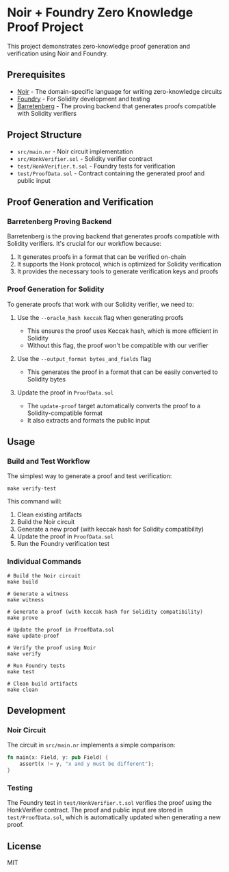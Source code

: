 # Noir + Foundry Zero Knowledge Proof Project

This project demonstrates zero-knowledge proof generation and verification using Noir and Foundry.

## Prerequisites

- [Noir](https://noir-lang.org/) - The domain-specific language for writing zero-knowledge circuits
- [Foundry](https://book.getfoundry.sh/) - For Solidity development and testing
- [Barretenberg](https://github.com/AztecProtocol/barretenberg) - The proving backend that generates proofs compatible with Solidity verifiers

## Project Structure

- `src/main.nr` - Noir circuit implementation
- `src/HonkVerifier.sol` - Solidity verifier contract
- `test/HonkVerifier.t.sol` - Foundry tests for verification
- `test/ProofData.sol` - Contract containing the generated proof and public input

## Proof Generation and Verification

### Barretenberg Proving Backend

Barretenberg is the proving backend that generates proofs compatible with Solidity verifiers. It's crucial for our workflow because:

1. It generates proofs in a format that can be verified on-chain
2. It supports the Honk protocol, which is optimized for Solidity verification
3. It provides the necessary tools to generate verification keys and proofs

### Proof Generation for Solidity

To generate proofs that work with our Solidity verifier, we need to:

1. Use the `--oracle_hash keccak` flag when generating proofs

   - This ensures the proof uses Keccak hash, which is more efficient in Solidity
   - Without this flag, the proof won't be compatible with our verifier

2. Use the `--output_format bytes_and_fields` flag

   - This generates the proof in a format that can be easily converted to Solidity bytes

3. Update the proof in `ProofData.sol`
   - The `update-proof` target automatically converts the proof to a Solidity-compatible format
   - It also extracts and formats the public input

## Usage

### Build and Test Workflow

The simplest way to generate a proof and test verification:

```shell
make verify-test
```

This command will:

1. Clean existing artifacts
2. Build the Noir circuit
3. Generate a new proof (with keccak hash for Solidity compatibility)
4. Update the proof in `ProofData.sol`
5. Run the Foundry verification test

### Individual Commands

```shell
# Build the Noir circuit
make build

# Generate a witness
make witness

# Generate a proof (with keccak hash for Solidity compatibility)
make prove

# Update the proof in ProofData.sol
make update-proof

# Verify the proof using Noir
make verify

# Run Foundry tests
make test

# Clean build artifacts
make clean
```

## Development

### Noir Circuit

The circuit in `src/main.nr` implements a simple comparison:

```rust
fn main(x: Field, y: pub Field) {
    assert(x != y, "x and y must be different");
}
```

### Testing

The Foundry test in `test/HonkVerifier.t.sol` verifies the proof using the HonkVerifier contract. The proof and public input are stored in `test/ProofData.sol`, which is automatically updated when generating a new proof.

## License

MIT
